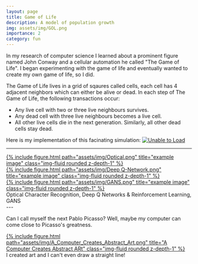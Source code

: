 ```yaml
---
layout: page
title: Game of Life
description: A model of population growth
img: assets/img/GOL.png
importance: 2
category: fun
---
```


In my research of computer science I learned about a prominent figure named John Conway and a cellular automation he called "The Game of Life". I began experimenting with the game of life and eventually wanted to create my own game of life, so I did.

The Game of Life lives in a grid of sqaures called cells, each cell has 4 adjacent neighbors which can either be alive or dead. In each step of The Game of Life, the following transactions occur:
- Any live cell with two or three live neighbours survives.
- Any dead cell with three live neighbours becomes a live cell.
- All other live cells die in the next generation. Similarly, all other dead cells stay dead.

Here is my implementation of this facinating simulation:
[![Unable to Load](https://img.youtube.com/vi/FzTw2rdaTU4/0.jpg)](https://www.youtube.com/watch?v=FzTw2rdaTU4)

---
<div class="row">
    <div class="col-sm mt-3 mt-md-0">
      <a href = "https://youtu.be/rCgy4d2pyyA">
        {% include figure.html path="assets/img/Optical.png" title="example image" class="img-fluid rounded z-depth-1" %}
      </a>
    </div>
    <div class="col-sm mt-3 mt-md-0">
      <a href = "https://youtu.be/nCgd9lrmYwE">
        {% include figure.html path="assets/img/Deep Q-Network.png" title="example image" class="img-fluid rounded z-depth-1" %}
      </a>
    </div>
    <div class="col-sm mt-3 mt-md-0">
      <a href = "https://youtu.be/QVY9BSj1Rro">
        {% include figure.html path="assets/img/GANS.png" title="example image" class="img-fluid rounded z-depth-1" %}
      </a>
    </div>
</div>
<div class="caption">
    Optical Character Recognition, Deep Q Networks & Reinforcement Learning, GANS
</div>
---


Can I call myself the next Pablo Picasso? Well, maybe my computer can come close to Picasso's greatness.
<div class="row">
    <div class="col-sm mt-3 mt-md-0">
      <a href = "https://youtu.be/pvihWoaoWIM">
        {% include figure.html path="assets/img/A_Computer_Creates_Abstract_Art.png" title="A Computer Creates Abstract ARt" class="img-fluid rounded z-depth-1" %}
      </a>
    </div>
</div>
<div class="caption">
    I created art and I can't even draw a straight line!
</div>
